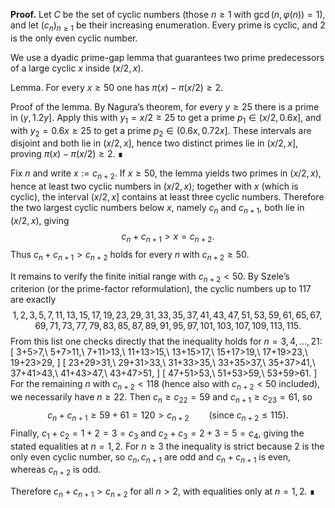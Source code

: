 **Proof.** Let $C$ be the set of cyclic numbers (those $n\ge1$ with $\gcd(n,\varphi(n))=1$), and let $(c_n)_{n\ge1}$ be their increasing enumeration. Every prime is cyclic, and $2$ is the only even cyclic number.

We use a dyadic prime-gap lemma that guarantees two prime predecessors of a large cyclic $x$ inside $(x/2,x)$.

Lemma. For every $x\ge 50$ one has $\pi(x)-\pi(x/2)\ge 2$.

Proof of the lemma. By Nagura’s theorem, for every $y\ge25$ there is a prime in $(y,1.2y]$. Apply this with $y_1=x/2\ge25$ to get a prime $p_1\in(x/2,0.6x]$, and with $y_2=0.6x\ge25$ to get a prime $p_2\in(0.6x,0.72x]$. These intervals are disjoint and both lie in $(x/2,x]$, hence two distinct primes lie in $(x/2,x]$, proving $\pi(x)-\pi(x/2)\ge2$. ∎

Fix $n$ and write $x:=c_{n+2}$. If $x\ge50$, the lemma yields two primes in $(x/2,x)$, hence at least two cyclic numbers in $(x/2,x)$; together with $x$ (which is cyclic), the interval $(x/2,x]$ contains at least three cyclic numbers. Therefore the two largest cyclic numbers below $x$, namely $c_n$ and $c_{n+1}$, both lie in $(x/2,x)$, giving
$$
c_n+c_{n+1}>x=c_{n+2}.
$$
Thus $c_n+c_{n+1}>c_{n+2}$ holds for every $n$ with $c_{n+2}\ge50$.

It remains to verify the finite initial range with $c_{n+2}<50$. By Szele’s criterion (or the prime-factor reformulation), the cyclic numbers up to $117$ are exactly
$$
1,2,3,5,7,11,13,15,17,19,23,29,31,33,35,37,41,43,47,51,53,59,61,65,67,69,71,73,77,79,83,85,87,89,91,95,97,101,103,107,109,113,115.
$$
From this list one checks directly that the inequality holds for $n=3,4,\dots,21$:
\[
3+5>7,\ 5+7>11,\ 7+11>13,\ 11+13>15,\ 13+15>17,\ 15+17>19,\ 17+19>23,\ 19+23>29,
\]
\[
23+29>31,\ 29+31>33,\ 31+33>35,\ 33+35>37,\ 35+37>41,\ 37+41>43,\ 41+43>47,\ 43+47>51,
\]
\[
47+51>53,\ 51+53>59,\ 53+59>61.
\]
For the remaining $n$ with $c_{n+2}<118$ (hence also with $c_{n+2}<50$ included), we necessarily have $n\ge22$. Then $c_n\ge c_{22}=59$ and $c_{n+1}\ge c_{23}=61$, so
$$
c_n+c_{n+1}\ge59+61=120>c_{n+2}\qquad(\text{since }c_{n+2}\le115).
$$
Finally, $c_1+c_2=1+2=3=c_3$ and $c_2+c_3=2+3=5=c_4$, giving the stated equalities at $n=1,2$. For $n\ge3$ the inequality is strict because $2$ is the only even cyclic number, so $c_n,c_{n+1}$ are odd and $c_n+c_{n+1}$ is even, whereas $c_{n+2}$ is odd.

Therefore $c_n+c_{n+1}>c_{n+2}$ for all $n>2$, with equalities only at $n=1,2$. ∎